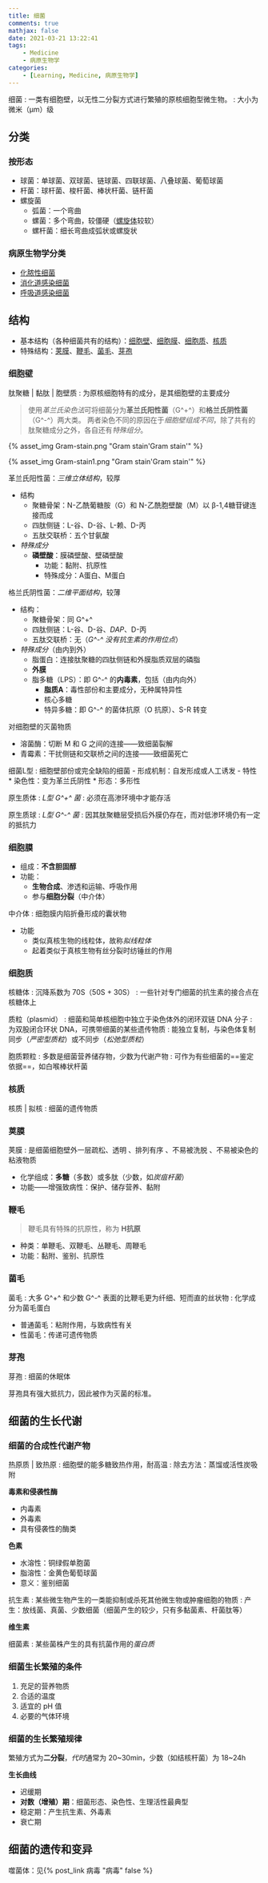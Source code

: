 ```yaml
---
title: 细菌
comments: true
mathjax: false
date: 2021-03-21 13:22:41
tags:
    - Medicine
    - 病原生物学
categories:
    - [Learning, Medicine, 病原生物学]
---
```


细菌
: 一类有细胞壁，以无性二分裂方式进行繁殖的原核细胞型微生物。
: 大小为微米（μm）级

<!-- more -->

## 分类

### 按形态

- 球菌：单球菌、双球菌、链球菌、四联球菌、八叠球菌、葡萄球菌
- 杆菌：球杆菌、梭杆菌、棒状杆菌、链杆菌
- 螺旋菌
    - 弧菌：一个弯曲
    - 螺菌：多个弯曲，较僵硬（<a href="{% post_path 螺旋体 %}">螺旋体</a>较软）
    - 螺杆菌：细长弯曲成弧状或螺旋状

### 病原生物学分类

- <a href="{% post_path 化脓性细菌 %}">化脓性细菌</a>
- <a href="{% post_path 消化道感染细菌 %}">消化道感染细菌</a>
- <a href="{% post_path 呼吸道感染细菌 %}">呼吸道感染细菌</a>

## 结构

- 基本结构（各种细菌共有的结构）：[细胞壁](#细胞壁)、[细胞膜](#细胞膜)、[细胞质](#细胞质)、[核质](#核质)
- 特殊结构：[荚膜](#荚膜)、[鞭毛](#鞭毛)、[菌毛](#菌毛)、[芽孢](#芽孢)

### 细胞壁

肽聚糖 | 黏肽 | 胞壁质
: 为原核细胞特有的成分，是其细胞壁的主要成分

> 使用*革兰氏染色法*可将细菌分为**革兰氏阳性菌**（G^+^）和**格兰氏阴性菌**（G^-^）两大类。
> 两者染色不同的原因在于*细胞壁组成不同*，除了共有的肽聚糖成分之外，各自还有*特殊组分*。

{% asset_img Gram-stain.png "Gram stain'Gram stain'" %}

{% asset_img Gram-stain1.png "Gram stain'Gram stain'" %}

革兰氏阳性菌：*三维立体结构*，较厚

- 结构
    * 聚糖骨架：N-乙酰葡糖胺（G）和 N-乙酰胞壁酸（M）以 β-1,4糖苷键连接而成
    * 四肽侧链：L-谷、D-谷、L-赖、D-丙
    * 五肽交联桥：五个甘氨酸
- *特殊成分*
    * **磷壁酸**：膜磷壁酸、壁磷壁酸
        + 功能：黏附、抗原性
        + 特殊成分：A蛋白、M蛋白

格兰氏阴性菌：*二维平面结构*，较薄
- 结构：
    * 聚糖骨架：同 G^+^
    * 四肽侧链：L-谷、D-谷、*DAP*、D-丙
    * 五肽交联桥：无（*G^-^ 没有抗生素的作用位点*）
- *特殊成分*（由内到外）
    * 脂蛋白：连接肽聚糖的四肽侧链和外膜脂质双层的磷脂
    * **外膜**
    * 脂多糖（LPS）：即 G^-^ 的**内毒素**，包括（由内向外）
        + **脂质A**：毒性部份和主要成分，无种属特异性
        + 核心多糖
        + 特异多糖：即 G^-^ 的菌体抗原（O 抗原）、S-R 转变

对细胞壁的灭菌物质
- 溶菌酶：切断 M 和 G 之间的连接——致细菌裂解
- 青霉素：干扰侧链和交联桥之间的连接——致细菌死亡

细菌L型
: 细胞壁部份或完全缺陷的细菌
    - 形成机制：自发形成或人工诱发
    - 特性
        * 染色性：变为革兰氏阴性
        * 形态：多形性

原生质体
: *L型 G^+^ 菌*
: 必须在高渗环境中才能存活

原生质球
: *L型 G^-^ 菌*
: 因其肽聚糖层受损后外膜仍存在，而对低渗环境仍有一定的抵抗力

### 细胞膜

- 组成：**不含胆固醇**
- 功能：
    * **生物合成**、渗透和运输、呼吸作用
    * 参与**细胞分裂**（中介体）

中介体
: 细胞膜内陷折叠形成的囊状物

- 功能
    * 类似真核生物的线粒体，故称*拟线粒体*
    * 起着类似于真核生物有丝分裂时纺锤丝的作用

### 细胞质

核糖体
: 沉降系数为 70S（50S + 30S）
: 一些针对专门细菌的抗生素的接合点在核糖体上

质粒（plasmid）
: 细菌和简单核细胞中独立于染色体外的闭环双链 DNA 分子
: 为双股闭合环状 DNA，可携带细菌的某些遗传物质
: 能独立复制，与染色体复制同步（*严密型质粒*）或不同步（*松弛型质粒*）

胞质颗粒
: 多数是细菌营养储存物，少数为代谢产物
: 可作为有些细菌的==鉴定依据==，如白喉棒状杆菌

### 核质

核质 | 拟核
: 细菌的遗传物质

### 荚膜

荚膜
: 是细菌细胞壁外一层疏松、透明 、排列有序 、不易被洗脱 、不易被染色的粘液物质

- 化学组成：**多糖**（多数）或多肽（少数，如*炭疽杆菌*）
- 功能——增强致病性：保护、储存营养、黏附

### 鞭毛

> 鞭毛具有特殊的抗原性，称为 **H抗原**

- 种类：单鞭毛、双鞭毛、丛鞭毛、周鞭毛
- 功能：黏附、鉴别、抗原性

### 菌毛

菌毛
: 大多 G^+^ 和少数 G^-^ 表面的比鞭毛更为纤细、短而直的丝状物
: 化学成分为菌毛蛋白

- 普通菌毛：粘附作用，与致病性有关
- 性菌毛：传递可遗传物质

### 芽孢

芽孢
: 细菌的休眠体

芽孢具有强大抵抗力，因此被作为灭菌的标准。

## 细菌的生长代谢

### 细菌的合成性代谢产物

热原质 | 致热原
: 细胞壁的能多糖致热作用，耐高温
: 除去方法：蒸馏或活性炭吸附

**毒素和侵袭性酶**
- 内毒素
- 外毒素
- 具有侵袭性的酶类

**色素**
- 水溶性：铜绿假单胞菌
- 脂溶性：金黄色葡萄球菌
- 意义：鉴别细菌

抗生素
: 某些微生物产生的一类能抑制或杀死其他微生物或肿瘤细胞的物质
: 产生：放线菌、真菌、少数细菌（细菌产生的较少，只有多黏菌素、杆菌肽等）

**维生素**

细菌素
: 某些菌株产生的具有抗菌作用的*蛋白质*


### 细菌生长繁殖的条件

1. 充足的营养物质
2. 合适的温度
3. 适宜的 pH 值
4. 必要的气体环境

### 细菌的生长繁殖规律

繁殖方式为**二分裂**，*代时*通常为 20~30min，少数（如结核杆菌）为 18~24h

**生长曲线**
- 迟缓期
- **对数（增殖）期**：细菌形态、染色性、生理活性最典型
- 稳定期：产生抗生素、外毒素
- 衰亡期

## 细菌的遗传和变异

噬菌体：见{% post_link 病毒 "病毒" false %}

